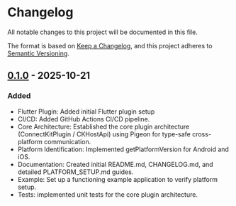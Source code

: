 # Changelog

All notable changes to this project will be documented in this file.

The format is based on [Keep a Changelog](https://keepachangelog.com/en/1.0.0/),
and this project adheres to [Semantic Versioning](https://semver.org/spec/v2.0.0.html).

## [0.1.0] - 2025-10-21

### Added

- Flutter Plugin: Added initial Flutter plugin setup
- CI/CD: Added GitHub Actions CI/CD pipeline.
- Core Architecture: Established the core plugin architecture (ConnectKitPlugin / CKHostApi) using Pigeon for type-safe cross-platform communication.
- Platform Identification: Implemented getPlatformVersion for Android and iOS.
- Documentation: Created initial README.md, CHANGELOG.md, and detailed PLATFORM_SETUP.md guides.
- Example: Set up a functioning example application to verify platform setup.
- Tests: implemented unit tests for the core plugin architecture.

[Unreleased]: https://github.com/marcos-abreu/connect_kit/compare/v0.1.0...HEAD
[0.1.0]: https://github.com/marcos-abreu/connect_kit/releases/tag/v0.1.0
